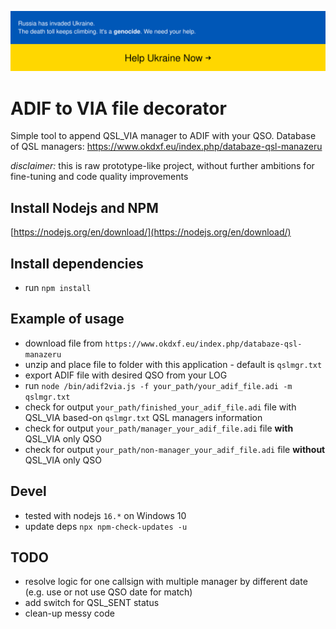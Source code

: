 [![Stand With Ukraine](https://raw.githubusercontent.com/vshymanskyy/StandWithUkraine/main/banner2-direct.svg)](https://supportukrainenow.org/)

# ADIF to VIA file decorator

Simple tool to append QSL_VIA manager to ADIF with your QSO.
Database of QSL managers: https://www.okdxf.eu/index.php/databaze-qsl-manazeru

*disclaimer:* this is raw prototype-like project, without further ambitions for fine-tuning and code quality improvements

## Install Nodejs and NPM

[https://nodejs.org/en/download/](https://nodejs.org/en/download/)

## Install dependencies

- run `npm install`

## Example of usage

- download file from `https://www.okdxf.eu/index.php/databaze-qsl-manazeru`
- unzip and place file to folder with this application - default is `qslmgr.txt`
- export ADIF file with desired QSO from your LOG
- run `node /bin/adif2via.js -f your_path/your_adif_file.adi -m qslmgr.txt`
- check for output `your_path/finished_your_adif_file.adi` file with QSL_VIA based-on `qslmgr.txt` QSL managers information
- check for output `your_path/manager_your_adif_file.adi` file **with** QSL_VIA only QSO
- check for output `your_path/non-manager_your_adif_file.adi` file **without** QSL_VIA only QSO

## Devel

- tested with nodejs `16.*` on Windows 10
- update deps `npx npm-check-updates -u`

## TODO

- resolve logic for one callsign with multiple manager by different date (e.g. use or not use QSO date for match)
- add switch for QSL_SENT status
- clean-up messy code
